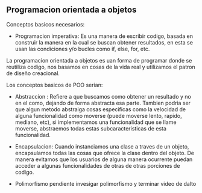 ## Programacion orientada a objetos

Conceptos basicos necesarios:

- Programacion imperativa: Es una manera de escribir codigo, basada en construir la manera en la cual se buscan obtener resultados, en esta se usan las condiciones y/o bucles como if, else, for, etc.

La programacion orientada a objetos es uan forma de programar donde se reutiliza codigo, nos basamos en cosas de la vida real y utilizamos el patron de diseño creacional.

Los conceptos basicos de POO serian:

- Abstraccion : Refiere a que buscamos como obtener un resultado y no en el como, dejando de forma abstracta esa parte. Tambien podria ser que algun metodo abstraiga cosas especificas como la velocidad de alguna funcionalidad como moverse (puede moverse lento, rapido, mediano, etc), si implementamos una funcionalidad que se llame moverse, abstraemos todas estas subcaracteristicas de esta funcionalidad.

- Encapsulacion: Cuando instanciamos una clase a traves de un objeto, encapsulamos todas las cosas que ofrece la clase dentro del objeto. De manera evitamos que los usuarios de alguna manera ocurrente puedan acceder a algunas funcionalidades de otras de otras porciones de codigo.

- Polimorfismo
pendiente invesigar polimorfismo y terminar video de dalto
